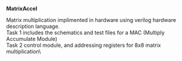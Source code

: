 **MatrixAccel**


Matrix multiplication implimented in hardware using verilog hardware description language.\
Task 1 includes the schematics and test files for a MAC (Multiply Accumulate Module)\
Task 2 control module, and addressing registers for 8x8 matrix multiplication\
